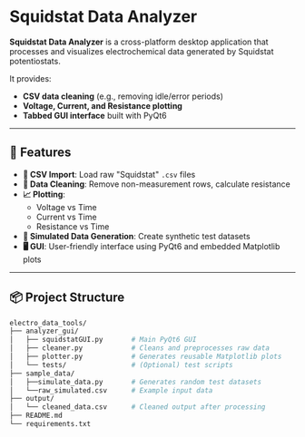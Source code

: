 # Squidstat Data Analyzer

**Squidstat Data Analyzer** is a cross-platform desktop application that processes and visualizes electrochemical data generated by Squidstat potentiostats.

It provides:
- **CSV data cleaning** (e.g., removing idle/error periods)
- **Voltage, Current, and Resistance plotting**
- **Tabbed GUI interface** built with PyQt6

---

## 🔧 Features

- **📁 CSV Import**: Load raw "Squidstat" `.csv` files
- **🧼 Data Cleaning**: Remove non-measurement rows, calculate resistance
- **📈 Plotting**: 
  - Voltage vs Time  
  - Current vs Time  
  - Resistance vs Time
- **🧪 Simulated Data Generation**: Create synthetic test datasets
- **🖥️ GUI**: User-friendly interface using PyQt6 and embedded Matplotlib plots

---

## 📦 Project Structure

```bash
electro_data_tools/
├── analyzer_gui/
│   ├── squidstatGUI.py       # Main PyQt6 GUI
│   ├── cleaner.py            # Cleans and preprocesses raw data
│   ├── plotter.py            # Generates reusable Matplotlib plots
│   └── tests/                # (Optional) test scripts
├── sample_data/
│   ├──simulate_data.py       # Generates random test datasets
│   └──raw_simulated.csv      # Example input data
├── output/
│   └── cleaned_data.csv      # Cleaned output after processing
├── README.md
└── requirements.txt
